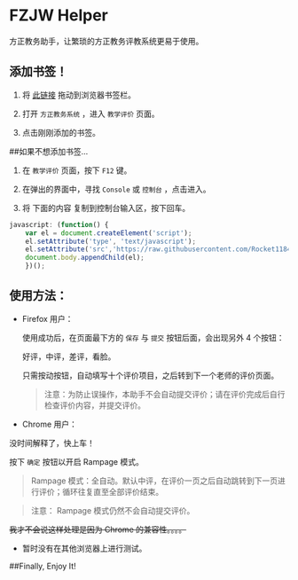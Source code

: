 # FZJW Helper
方正教务助手，让繁琐的方正教务评教系统更易于使用。

## 添加书签！

1. 将 [此链接][test] 拖动到浏览器书签栏。

2. 打开 `方正教务系统` ，进入 `教学评价` 页面。

3. 点击刚刚添加的书签。

##如果不想添加书签...

1. 在 `教学评价` 页面，按下 `F12` 键。

2. 在弹出的界面中，寻找 `Console` 或 `控制台` ，点击进入。

3. 将 下面的内容 复制到控制台输入区，按下回车。

```JavaScript
javascript: (function() {
	var el = document.createElement('script');
	el.setAttribute('type', 'text/javascript');
	el.setAttribute('src','https://raw.githubusercontent.com/Rocket1184/fzjwHelper/master/kcpj.js');
	document.body.appendChild(el);
	})();
```

## 使用方法：

- Firefox 用户：

	使用成功后，在页面最下方的 `保存` 与 `提交` 按钮后面，会出现另外 4 个按钮：
	
	好评，中评，差评，看脸。
	
	只需按动按钮，自动填写十个评价项目，之后转到下一个老师的评价页面。
	
	>注意：为防止误操作，本助手不会自动提交评价；请在评价完成后自行检查评价内容，并提交评价。

- Chrome 用户：

 没时间解释了，快上车！
 
 按下 `确定` 按钮以开启 Rampage 模式。
 
 >Rampage 模式：全自动。默认中评，在评价一页之后自动跳转到下一页进行评价；循环往复直至全部评价结束。
 
 >注意： Rampage 模式仍然不会自动提交评价。
 
 ~~我才不会说这样处理是因为 Chrome 的兼容性。。。。~~
 
 
 - 暂时没有在其他浏览器上进行测试。

##Finally, Enjoy It!

[link]: javascript:void((function(){el=document.createElement('script');el.setAttribute('type','text/javascript');el.setAttribute('src','https://raw.githubusercontent.com/Rocket1184/fzjwHelper/master/kcpj.js');document.body.appendChild(el);})())

[test]: http://github.com
